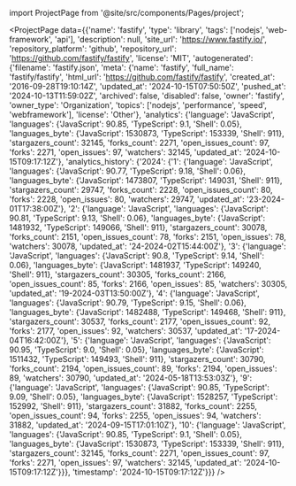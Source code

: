
import ProjectPage from '@site/src/components/Pages/project';

<ProjectPage
    data={{'name': 'fastify', 'type': 'library', 'tags': ['nodejs', 'web-framework', 'api'], 'description': null, 'site_url': 'https://www.fastify.io/', 'repository_platform': 'github', 'repository_url': 'https://github.com/fastify/fastify', 'license': 'MIT', 'autogenerated': {'filename': 'fastify.json', 'meta': {'name': 'fastify', 'full_name': 'fastify/fastify', 'html_url': 'https://github.com/fastify/fastify', 'created_at': '2016-09-28T19:10:14Z', 'updated_at': '2024-10-15T07:50:50Z', 'pushed_at': '2024-10-13T11:59:02Z', 'archived': false, 'disabled': false, 'owner': 'fastify', 'owner_type': 'Organization', 'topics': ['nodejs', 'performance', 'speed', 'webframework'], 'license': 'Other'}, 'analytics': {'language': 'JavaScript', 'languages': {'JavaScript': 90.85, 'TypeScript': 9.1, 'Shell': 0.05}, 'languages_byte': {'JavaScript': 1530873, 'TypeScript': 153339, 'Shell': 911}, 'stargazers_count': 32145, 'forks_count': 2271, 'open_issues_count': 97, 'forks': 2271, 'open_issues': 97, 'watchers': 32145, 'updated_at': '2024-10-15T09:17:12Z'}, 'analytics_history': {'2024': {'1': {'language': 'JavaScript', 'languages': {'JavaScript': 90.77, 'TypeScript': 9.18, 'Shell': 0.06}, 'languages_byte': {'JavaScript': 1473807, 'TypeScript': 149031, 'Shell': 911}, 'stargazers_count': 29747, 'forks_count': 2228, 'open_issues_count': 80, 'forks': 2228, 'open_issues': 80, 'watchers': 29747, 'updated_at': '23-2024-01T17:38:00Z'}, '2': {'language': 'JavaScript', 'languages': {'JavaScript': 90.81, 'TypeScript': 9.13, 'Shell': 0.06}, 'languages_byte': {'JavaScript': 1481932, 'TypeScript': 149066, 'Shell': 911}, 'stargazers_count': 30078, 'forks_count': 2151, 'open_issues_count': 78, 'forks': 2151, 'open_issues': 78, 'watchers': 30078, 'updated_at': '24-2024-02T15:44:00Z'}, '3': {'language': 'JavaScript', 'languages': {'JavaScript': 90.8, 'TypeScript': 9.14, 'Shell': 0.06}, 'languages_byte': {'JavaScript': 1481937, 'TypeScript': 149240, 'Shell': 911}, 'stargazers_count': 30305, 'forks_count': 2166, 'open_issues_count': 85, 'forks': 2166, 'open_issues': 85, 'watchers': 30305, 'updated_at': '19-2024-03T13:50:00Z'}, '4': {'language': 'JavaScript', 'languages': {'JavaScript': 90.79, 'TypeScript': 9.15, 'Shell': 0.06}, 'languages_byte': {'JavaScript': 1482488, 'TypeScript': 149468, 'Shell': 911}, 'stargazers_count': 30537, 'forks_count': 2177, 'open_issues_count': 92, 'forks': 2177, 'open_issues': 92, 'watchers': 30537, 'updated_at': '17-2024-04T16:42:00Z'}, '5': {'language': 'JavaScript', 'languages': {'JavaScript': 90.95, 'TypeScript': 9.0, 'Shell': 0.05}, 'languages_byte': {'JavaScript': 1511432, 'TypeScript': 149493, 'Shell': 911}, 'stargazers_count': 30790, 'forks_count': 2194, 'open_issues_count': 89, 'forks': 2194, 'open_issues': 89, 'watchers': 30790, 'updated_at': '2024-05-18T13:53:03Z'}, '9': {'language': 'JavaScript', 'languages': {'JavaScript': 90.85, 'TypeScript': 9.09, 'Shell': 0.05}, 'languages_byte': {'JavaScript': 1528257, 'TypeScript': 152992, 'Shell': 911}, 'stargazers_count': 31882, 'forks_count': 2255, 'open_issues_count': 94, 'forks': 2255, 'open_issues': 94, 'watchers': 31882, 'updated_at': '2024-09-15T17:01:10Z'}, '10': {'language': 'JavaScript', 'languages': {'JavaScript': 90.85, 'TypeScript': 9.1, 'Shell': 0.05}, 'languages_byte': {'JavaScript': 1530873, 'TypeScript': 153339, 'Shell': 911}, 'stargazers_count': 32145, 'forks_count': 2271, 'open_issues_count': 97, 'forks': 2271, 'open_issues': 97, 'watchers': 32145, 'updated_at': '2024-10-15T09:17:12Z'}}}, 'timestamp': '2024-10-15T09:17:12Z'}}}
/>
